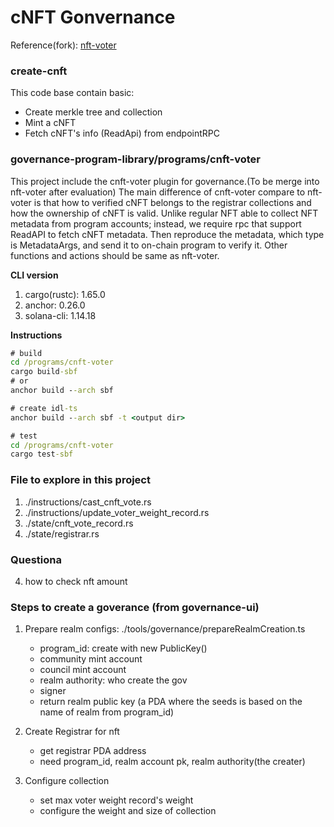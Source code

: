 # cNFT Gonvernance

Reference(fork): [nft-voter](https://github.com/solana-labs/governance-program-library/tree/master/programs/nft-voter)

### create-cnft

This code base contain basic:

- Create merkle tree and collection
- Mint a cNFT
- Fetch cNFT's info (ReadApi) from endpointRPC

### governance-program-library/programs/cnft-voter

This project include the cnft-voter plugin for governance.(To be merge into nft-voter after evaluation) The main difference of cnft-voter compare to nft-voter
is that how to verified cNFT belongs to the registrar collections and how the ownership of cNFT is valid. Unlike regular NFT able to collect NFT metadata from program accounts; instead, we require rpc that support ReadAPI to fetch cNFT metadata. Then reproduce the metadata, which type is MetadataArgs, and send it to on-chain program to verify it. Other functions and actions should be same as nft-voter.

**CLI version**

1. cargo(rustc): 1.65.0
2. anchor: 0.26.0
3. solana-cli: 1.14.18

**Instructions**

```cmd
# build
cd /programs/cnft-voter
cargo build-sbf
# or
anchor build --arch sbf

# create idl-ts
anchor build --arch sbf -t <output dir>

# test
cd /programs/cnft-voter
cargo test-sbf
```

### File to explore in this project

1. ./instructions/cast_cnft_vote.rs
2. ./instructions/update_voter_weight_record.rs
3. ./state/cnft_vote_record.rs
4. ./state/registrar.rs

### Questiona

4. how to check nft amount

### Steps to create a goverance (from governance-ui)

1. Prepare realm configs: ./tools/governance/prepareRealmCreation.ts

   - program_id: create with new PublicKey()
   - community mint account
   - council mint account
   - realm authority: who create the gov
   - signer
   - return realm public key (a PDA where the seeds is based on the name of realm from program_id)

2. Create Registrar for nft

   - get registrar PDA address
   - need program_id, realm account pk, realm authority(the creater)

3. Configure collection
   - set max voter weight record's weight
   - configure the weight and size of collection
